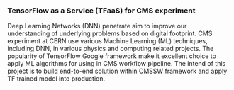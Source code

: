 ### TensorFlow as a Service (TFaaS) for CMS experiment

Deep Learning Networks (DNN) penetrate aim to improve our understanding of
underlying problems based on digital footprint. CMS experiment at CERN use
various Machine Learning (ML) techniques, including DNN, in various physics and
computing related projects. The popularity of TensorFlow Google framework make
it excellent choice to apply ML algorithms for using in CMS workflow pipeline.
The intend of this project is to build end-to-end solution within CMSSW
framework and apply TF trained model into production.
